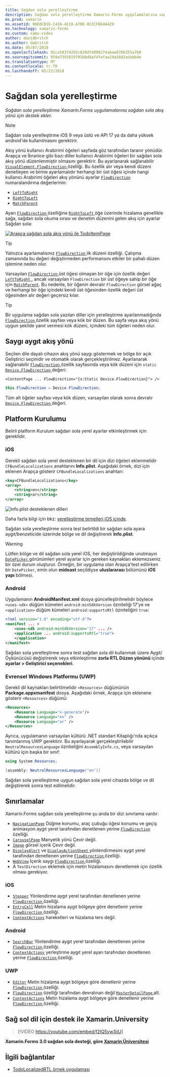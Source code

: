 ```yaml
---
title: Sağdan sola yerelleştirme
description: Sağdan sola yerelleştirme Xamarin.Forms uygulamalarına sağdan sola akış yönü için destek ekler.
ms.prod: xamarin
ms.assetid: 90E0CB16-C42A-4CC8-A70E-0C2CFB64A429
ms.technology: xamarin-forms
ms.custom: xamu-video
author: davidbritch
ms.author: dabritch
ms.date: 05/07/2018
ms.openlocfilehash: 92ca58374292c829df4098274abae870b355a7b0
ms.sourcegitcommit: 9f8e7393019791bbd6af4fefaa24a1602adabb4e
ms.translationtype: MT
ms.contentlocale: tr-TR
ms.lasthandoff: 05/23/2018
---
```

# <a name="right-to-left-localization"></a>Sağdan sola yerelleştirme

_Sağdan sola yerelleştirme Xamarin.Forms uygulamalarına sağdan sola akış yönü için destek ekler._

> [!NOTE]
> Sağdan sola yerelleştirme iOS 9 veya üstü ve API 17 ya da daha yüksek android'de kullanılmasını gerektirir.

Akış yönü kullanıcı Arabirimi öğeleri sayfada göz tarafından taranır yönüdür. Arapça ve İbranice gibi bazı diller kullanıcı Arabirimi öğeleri bir sağdan sola akış yönü düzenlenmiştir olmasını gerektirir. Bu ayarlanarak sağlanabilir [ `VisualElement.FlowDirection` ](xref:Xamarin.Forms.VisualElement.FlowDirection) özelliği. Bu özellik alır veya kendi düzeni denetleyen ve birine ayarlamalıdır herhangi bir üst öğesi içinde hangi kullanıcı Arabirimi öğeleri akış yönünü ayarlar [ `FlowDirection` ](xref:Xamarin.Forms.FlowDirection) numaralandırma değerlerinin:

- [`LeftToRight`](xref:Xamarin.Forms.FlowDirection.LeftToRight)
- [`RightToLeft`](xref:Xamarin.Forms.FlowDirection.RightToLeft)
- [`MatchParent`](xref:Xamarin.Forms.FlowDirection.MatchParent)

Ayarı [ `FlowDirection` ](xref:Xamarin.Forms.VisualElement.FlowDirection) özelliğine [ `RightToLeft` ](xref:Xamarin.Forms.FlowDirection.RightToLeft) öğe üzerinde hizalama genellikle sağa, sağdan sola okuma sırası ve denetim düzenini gelen akış için ayarlar Sağdan sola:

[![Arapça sağdan sola akış yönü ile TodoItemPage](rtl-images/TodoItemPage-Arabic.png "Arapça sağdan sola akış yönü ile TodoItemPage")](rtl-images/TodoItemPage-Arabic-Large.png#lightbox "TodoItemPage Arapça sağdan sola akış yönü ile")

> [!TIP]
> Yalnızca ayarlamalısınız [ `FlowDirection` ](xref:Xamarin.Forms.VisualElement.FlowDirection) ilk düzeni özelliği. Çalışma zamanında bu değeri değiştirmeden performansını etkiler bir pahalı düzen işlemine neden olur.

Varsayılan [ `FlowDirection` ](xref:Xamarin.Forms.VisualElement.FlowDirection) üst öğesi olmayan bir öğe için özellik değeri [ `LeftToRight` ](xref:Xamarin.Forms.FlowDirection.LeftToRight), ancak varsayılan `FlowDirection` bir üst öğeye sahip bir öğe için [ `MatchParent`](xref:Xamarin.Forms.FlowDirection.MatchParent). Bu nedenle, bir öğenin devralır `FlowDirection` görsel ağaç ve herhangi bir öğe içindeki kendi üst öğesinden özellik değeri üst öğesinden alır değeri geçersiz kılar.

> [!TIP]
> Bir uygulama sağdan sola yazılan diller için yerelleştirme ayarlanmadığında [ `FlowDirection` ](xref:Xamarin.Forms.VisualElement.FlowDirection) özellik sayfası veya kök bir düzen. Bu sayfa veya akış yönü uygun şekilde yanıt vermesi kök düzeni, içindeki tüm öğeleri neden olur.

## <a name="respecting-device-flow-direction"></a>Saygı aygıt akış yönü

Seçilen dile dayalı cihazın akış yönü saygı göstermek ve bölge bir açık Geliştirici seçimdir ve otomatik olarak gerçekleştirilmez. Ayarlanarak sağlanabilir [ `FlowDirection` ](xref:Xamarin.Forms.VisualElement.FlowDirection) özellik sayfasında veya kök düzeni için `static` [ `Device.FlowDirection` ](xref:Xamarin.Forms.Device.FlowDirection) değeri:

```xaml
<ContentPage ... FlowDirection="{x:Static Device.FlowDirection}"> />
```

```csharp
this.FlowDirection = Device.FlowDirection;
```

Tüm alt öğeler sayfası veya kök düzen, varsayılan olarak sonra devralır [ `Device.FlowDirection` ](xref:Xamarin.Forms.Device.FlowDirection) değeri.

## <a name="platform-setup"></a>Platform Kurulumu

Belirli platform Kurulum sağdan sola yerel ayarlar etkinleştirmek için gereklidir.

### <a name="ios"></a>iOS

Gerekli sağdan sola yerel desteklenen bir dil için dizi öğeleri eklenmelidir `CFBundleLocalizations` anahtarını **Info.plist**. Aşağıdaki örnek, dizi için eklenen Arapça gösterir `CFBundleLocalizations` anahtarı:

```xml
<key>CFBundleLocalizations</key>
<array>
    <string>en</string>
    <string>ar</string>
</array>
```

![Info.plist desteklenen dilleri](rtl-images/ios-locales.png "Info.plist desteklenen diller")

Daha fazla bilgi için bkz: [yerelleştirme temelleri iOS içinde](https://docs.microsoft.com/en-gb/xamarin/ios/app-fundamentals/localization/#localization-basics-in-ios).

Sağdan sola yerelleştirme sonra test belirtildi bir sağdan sola ayara aygıt/benzeticide üzerinde bölge ve dil değiştirerek **Info.plist**.

> [!WARNING]
> Lütfen bölge ve dil sağdan sola yerel iOS, her değiştirildiğinde unutmayın [ `DatePicker` ](xref:Xamarin.Forms.DatePicker) görünümleri yerel ayarlar için gereken kaynakları eklemezseniz bir özel durum oluşturur. Örneğin, bir uygulama olan Arapça'test edilirken bir `DatePicker`, emin olun **mideast** seçildiyse **uluslararası** bölümünü **iOS yapı** bölmesi.

### <a name="android"></a>Android

Uygulamanın **AndroidManifest.xml** dosya güncelleştirilmelidir böylece `<uses-sdk>` düğüm kümeleri `android:minSdkVersion` özniteliği 17'ye ve `<application>` düğüm kümeleri `android:supportsRtl` özniteliğini `true`:

```xml
<?xml version="1.0" encoding="utf-8"?>
<manifest ... >
    <uses-sdk android:minSdkVersion="17" ... />
    <application ... android:supportsRtl="true">
    </application>
</manifest>
```

Sağdan sola yerelleştirme sonra test sağdan sola dil kullanmak üzere Aygıt/Öykünücüsü değiştirerek veya etkinleştirme **zorla RTL Düzen yönünü** içinde **ayarlar > Geliştirici seçenekleri**.

### <a name="universal-windows-platform-uwp"></a>Evrensel Windows Platformu (UWP)

Gerekli dil kaynakları belirtilmelidir `<Resources>` düğümünün **Package.appxmanifest** dosya. Aşağıdaki örnek, Arapça için eklenene gösterir `<Resources>` düğümü:

```xml
<Resources>
    <Resource Language="x-generate"/>
    <Resource Language="en" />
    <Resource Language="ar" />
</Resources>
```

Ayrıca, uygulamanın varsayılan kültürü .NET standart Kitaplığı'nda açıkça tanımlanmış UWP gerektirir. Bu ayarlayarak gerçekleştirilebilir `NeutralResourcesLanguage` özniteliğini `AssemblyInfo.cs`, veya varsayılan kültürü için başka bir sınıf:

```csharp
using System.Resources;

[assembly: NeutralResourcesLanguage("en")]
```

Sağdan sola yerelleştirme uygun sağdan sola yerel cihazda bölge ve dil değiştirerek sonra test edilmelidir.

## <a name="limitations"></a>Sınırlamalar

Xamarin.Forms sağdan sola yerelleştirme şu anda bir dizi sınırlama vardır:

- [`NavigationPage`](xref:Xamarin.Forms.NavigationPage) Düğme konumu, araç çubuğu öğesi konumu ve geçiş animasyon aygıt yerel tarafından denetlenen yerine [ `FlowDirection` ](xref:Xamarin.Forms.VisualElement.FlowDirection) özelliği.
- [`CarouselPage`](xref:Xamarin.Forms.CarouselPage) Manyetik yönü Çevir değil.
- [`Image`](xref:Xamarin.Forms.Image) görsel içerik Çevir değil.
- [`DisplayAlert`](https://developer.xamarin.com/api/member/Xamarin.Forms.Page.DisplayAlert/p/System.String/System.String/System.String/) ve [ `DisplayActionSheet` ](https://developer.xamarin.com/api/member/Xamarin.Forms.Page.DisplayActionSheet/p/System.String/System.String/System.String/System.String[]/) yönlendirmesini aygıt yerel tarafından denetlenen yerine [ `FlowDirection` ](xref:Xamarin.Forms.VisualElement.FlowDirection) özelliği.
- [`WebView`](xref:Xamarin.Forms.WebView) İçerik saygı [ `FlowDirection` ](xref:Xamarin.Forms.VisualElement.FlowDirection) özelliği.
- A `TextDirection` eklemek için metin hizalamasını denetlemek için özellik olması gerekiyor.

### <a name="ios"></a>iOS

- [`Stepper`](xref:Xamarin.Forms.Stepper) Yönlendirme aygıt yerel tarafından denetlenen yerine [ `FlowDirection` ](xref:Xamarin.Forms.VisualElement.FlowDirection) özelliği.
- [`EntryCell`](xref:Xamarin.Forms.EntryCell) Metin hizalama aygıt bölgeye göre denetlenir yerine [ `FlowDirection` ](xref:Xamarin.Forms.VisualElement.FlowDirection) özelliği.
- [`ContextActions`](xref:Xamarin.Forms.Cell.ContextActions) hareketleri ve hizalama ters değil.

### <a name="android"></a>Android

- [`SearchBar`](xref:Xamarin.Forms.SearchBar) Yönlendirme aygıt yerel tarafından denetlenen yerine [ `FlowDirection` ](xref:Xamarin.Forms.VisualElement.FlowDirection) özelliği.
- [`ContextActions`](xref:Xamarin.Forms.Cell.ContextActions) yerleştirme aygıt yerel ayarı tarafından denetlenen yerine [ `FlowDirection` ](xref:Xamarin.Forms.VisualElement.FlowDirection) özelliği.

### <a name="uwp"></a>UWP

- [`Editor`](xref:Xamarin.Forms.Editor) Metin hizalama aygıt bölgeye göre denetlenir yerine [ `FlowDirection` ](xref:Xamarin.Forms.VisualElement.FlowDirection) özelliği.
- [`FlowDirection`](xref:Xamarin.Forms.VisualElement.FlowDirection) özelliği tarafından devralınan değil [ `MasterDetailPage` ](xref:Xamarin.Forms.MasterDetailPage) alt.
- [`ContextActions`](xref:Xamarin.Forms.Cell.ContextActions) Metin hizalama aygıt bölgeye göre denetlenir yerine [ `FlowDirection` ](xref:Xamarin.Forms.VisualElement.FlowDirection) özelliği.

## <a name="right-to-left-language-support-with-xamarinuniversity"></a>Sağ sol dil için destek ile Xamarin.University

> [!VIDEO https://youtube.com/embed/f2lQ5yw3iiU]

**Xamarin.Forms 3.0 sağdan sola desteği, göre [Xamarin Üniversitesi](https://university.xamarin.com/)**

## <a name="related-links"></a>İlgili bağlantılar

- [TodoLocalizedRTL örnek uygulaması](https://developer.xamarin.com/samples/xamarin-forms/TodoLocalizedRTL/)
